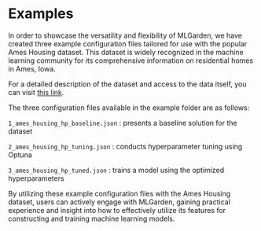 # Examples

In order to showcase the versatility and flexibility of MLGarden, we have created three example configuration files tailored for use with the popular Ames Housing dataset. This dataset is widely recognized in the machine learning community for its comprehensive information on residential homes in Ames, Iowa.

For a detailed description of the dataset and access to the data itself, you can visit [this link](https://www.kaggle.com/datasets/shashanknecrothapa/ames-housing-dataset).

The three configuration files available in the example folder are as follows:

`1_ames_housing_hp_baseline.json`  : presents a baseline solution for the dataset

`2_ames_housing_hp_tuning.json` : conducts hyperparameter tuning using Optuna

`3_ames_housing_hp_tuned.json`  : trains a model using the optimized hyperparameters

By utilizing these example configuration files with the Ames Housing dataset, users can actively engage with MLGarden, gaining practical experience and insight into how to effectively utilize its features for constructing and training machine learning models.
